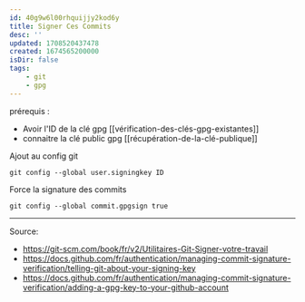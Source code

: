 ```yaml
---
id: 40g9w6l00rhquijjy2kod6y
title: Signer Ces Commits
desc: ''
updated: 1708520437478
created: 1674565200000
isDir: false
tags:
    - git
    - gpg
---
```


prérequis : 
- Avoir l'ID de la clé gpg [[vérification-des-clés-gpg-existantes]]
- connaitre la clé public gpg [[récupération-de-la-clé-publique]]

Ajout au config git 
```console
git config --global user.signingkey ID
```

Force la signature des commits
```Shell
git config --global commit.gpgsign true
```


--- 

Source:
- https://git-scm.com/book/fr/v2/Utilitaires-Git-Signer-votre-travail
- https://docs.github.com/fr/authentication/managing-commit-signature-verification/telling-git-about-your-signing-key
- https://docs.github.com/fr/authentication/managing-commit-signature-verification/adding-a-gpg-key-to-your-github-account

